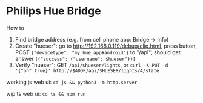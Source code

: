 # Philips Hue Bridge

How to

1. Find bridge address (e.g. from cell phone app: Bridge -> Info)
2. Create "hueser": go to http://192.168.0.119/debug/clip.html,
   press button,  POST `{"devicetype": "my_hue_app#android"}` to "/api";
   should get answer `[{"success": {"username": $hueser"}}]`
3. Verify "hueser": GET `/api/$hueser/lights`, or
   `curl -X PUT -d '{"on":true}' http://$ADDR/api/$HUESER/lights/4/state`


working js web ui: `cd js && python3 -m http.server`

wip ts web ui: `cd ts && npm run`
